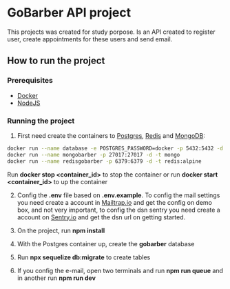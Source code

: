 # GoBarber API project

This projects was created for study porpose. Is an API created to register
user, create appointments for these users and send email.

## How to run the project

### Prerequisites

- [Docker](https://docs.docker.com/)
- [NodeJS](https://nodejs.org/en/)

### Running the project

1. First need create the containers to [Postgres](https://www.postgresql.org/),
   [Redis](https://redis.io/) and [MongoDB](https://www.mongodb.com/):

```bash
docker run --name database -e POSTGRES_PASSWORD=docker -p 5432:5432 -d postgres
docker run --name mongobarber -p 27017:27017 -d -t mongo
docker run --name redisgobarber -p 6379:6379 -d -t redis:alpine
```

Run **docker stop <container_id>** to stop the container or run **docker start <container_id>**
to up the container

2. Config the **.env** file based on **.env.example**. To config the mail settings you
   need create a account in [Mailtrap.io](https://mailtrap.io/) and get the config on
   demo box, and not very important, to config the dsn sentry you need create a account
   on [Sentry.io](https://sentry.io/) and get the dsn url on getting started.

3. On the project, run **npm install**

4. With the Postgres container up, create the **gobarber** database

5. Run **npx sequelize db:migrate** to create tables

6. If you config the e-mail, open two terminals and run **npm run queue** and in another
   run **npm run dev**
